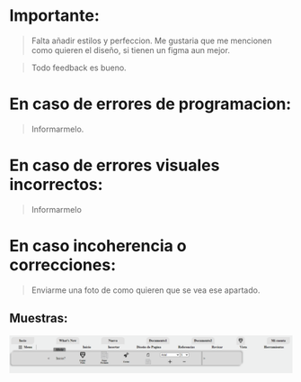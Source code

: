 # Importante:
> Falta añadir estilos y perfeccion. Me gustaria que me mencionen como quieren el diseño, si tienen un figma aun mejor.

> Todo feedback es bueno.

# En caso de errores de programacion:
> Informarmelo.

# En caso de errores visuales incorrectos:
> Informarmelo

# En caso incoherencia o correcciones:
> Enviarme una foto de como quieren que se vea ese apartado.


## Muestras:
<img src="/NoDownload/nav.png">
